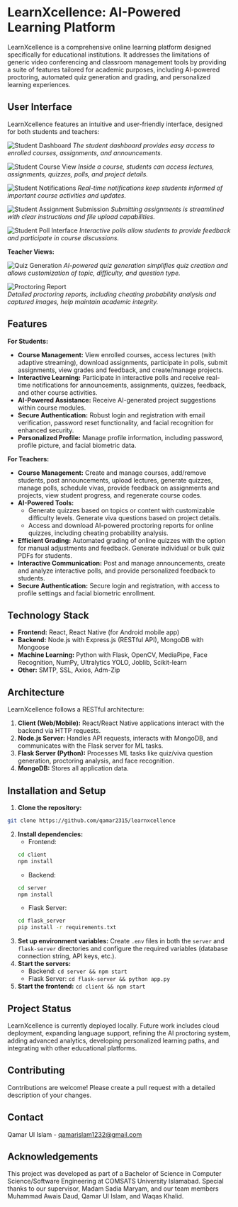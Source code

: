 # LearnXcellence: AI-Powered Learning Platform

LearnXcellence is a comprehensive online learning platform designed specifically for educational institutions. It addresses the limitations of generic video conferencing and classroom management tools by providing a suite of features tailored for academic purposes, including AI-powered proctoring, automated quiz generation and grading, and personalized learning experiences.

## User Interface

LearnXcellence features an intuitive and user-friendly interface, designed for both students and teachers:

![Student Dashboard](screenshots/1.PNG)
*The student dashboard provides easy access to enrolled courses, assignments, and announcements.*

![Student Course View](screenshots/2.PNG)
*Inside a course, students can access lectures, assignments, quizzes, polls, and project details.*

![Student Notifications](screenshots/7.PNG)
*Real-time notifications keep students informed of important course activities and updates.*

![Student Assignment Submission](screenshots/4.PNG)
*Submitting assignments is streamlined with clear instructions and file upload capabilities.*

![Student Poll Interface](screenshots/5.PNG)
*Interactive polls allow students to provide feedback and participate in course discussions.*

**Teacher Views:**

![Quiz Generation](screenshots/7.PNG)
*AI-powered quiz generation simplifies quiz creation and allows customization of topic, difficulty, and question type.*

![Proctoring Report](screenshots/8.PNG)  
*Detailed proctoring reports, including cheating probability analysis and captured images, help maintain academic integrity.*

## Features

**For Students:**

* **Course Management:** View enrolled courses, access lectures (with adaptive streaming), download assignments, participate in polls, submit assignments, view grades and feedback, and create/manage projects.
* **Interactive Learning:** Participate in interactive polls and receive real-time notifications for announcements, assignments, quizzes, feedback, and other course activities.
* **AI-Powered Assistance:** Receive AI-generated project suggestions within course modules.
* **Secure Authentication:** Robust login and registration with email verification, password reset functionality, and facial recognition for enhanced security.
* **Personalized Profile:** Manage profile information, including password, profile picture, and facial biometric data.

**For Teachers:**

* **Course Management:** Create and manage courses, add/remove students, post announcements, upload lectures, generate quizzes, manage polls, schedule vivas, provide feedback on assignments and projects, view student progress, and regenerate course codes.
* **AI-Powered Tools:**
    * Generate quizzes based on topics or content with customizable difficulty levels. Generate viva questions based on project details.
    * Access and download AI-powered proctoring reports for online quizzes, including cheating probability analysis.
* **Efficient Grading:** Automated grading of online quizzes with the option for manual adjustments and feedback. Generate individual or bulk quiz PDFs for students.
* **Interactive Communication:** Post and manage announcements, create and analyze interactive polls, and provide personalized feedback to students.
* **Secure Authentication:** Secure login and registration, with access to profile settings and facial biometric enrollment.

## Technology Stack

* **Frontend:** React, React Native (for Android mobile app)
* **Backend:** Node.js with Express.js (RESTful API), MongoDB with Mongoose
* **Machine Learning:** Python with Flask, OpenCV, MediaPipe, Face Recognition, NumPy, Ultralytics YOLO, Joblib, Scikit-learn
* **Other:** SMTP, SSL, Axios, Adm-Zip

## Architecture

LearnXcellence follows a RESTful architecture:

1. **Client (Web/Mobile):** React/React Native applications interact with the backend via HTTP requests.
2. **Node.js Server:** Handles API requests, interacts with MongoDB, and communicates with the Flask server for ML tasks.
3. **Flask Server (Python):** Processes ML tasks like quiz/viva question generation, proctoring analysis, and face recognition.
4. **MongoDB:** Stores all application data.

## Installation and Setup

1. **Clone the repository:**
```bash
git clone https://github.com/qamar2315/learnxcellence
```
2. **Install dependencies:**
    * Frontend: 
    ```bash
    cd client
    npm install
    ```
    * Backend:
    ```bash
    cd server
    npm install
    ```
    * Flask Server:
    ```bash
    cd flask_server
    pip install -r requirements.txt
    ```
3. **Set up environment variables:** Create `.env` files in both the `server` and `flask-server` directories and configure the required variables (database connection string, API keys, etc.).
4. **Start the servers:**
    * Backend: `cd server && npm start`
    * Flask Server: `cd flask-server && python app.py`
5. **Start the frontend:** `cd client && npm start`

## Project Status

LearnXcellence is currently deployed locally. Future work includes cloud deployment, expanding language support, refining the AI proctoring system, adding advanced analytics, developing personalized learning paths, and integrating with other educational platforms.

## Contributing

Contributions are welcome! Please create a pull request with a detailed description of your changes.

## Contact

Qamar Ul Islam - qamarislam1232@gmail.com

## Acknowledgements

This project was developed as part of a Bachelor of Science in Computer Science/Software Engineering at COMSATS University Islamabad.  Special thanks to our supervisor, Madam Sadia Maryam, and our team members Muhammad Awais Daud, Qamar Ul Islam, and Waqas Khalid.